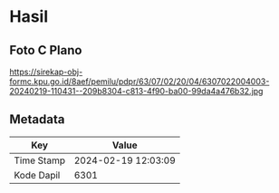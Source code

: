 # Hasil

## Foto C Plano

https://sirekap-obj-formc.kpu.go.id/8aef/pemilu/pdpr/63/07/02/20/04/6307022004003-20240219-110431--209b8304-c813-4f90-ba00-99da4a476b32.jpg


## Metadata

| Key        | Value               |
| ---------- | ------------------- |
| Time Stamp | 2024-02-19 12:03:09 |
| Kode Dapil | 6301                |



